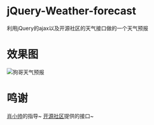 # jQuery-Weather-forecast
利用jQuery的ajax以及开源社区的天气接口做的一个天气预报

# 效果图
![狗哥天气预报](https://repository-images.githubusercontent.com/185750340/a1086c00-7273-11e9-99d7-d6eca3f66fb3)

# 鸣谢
[肖小帅](https://blog.xiaohuwei.cn/)的指导~   [开源社区](http://www.apiopen.top/)提供的接口~
